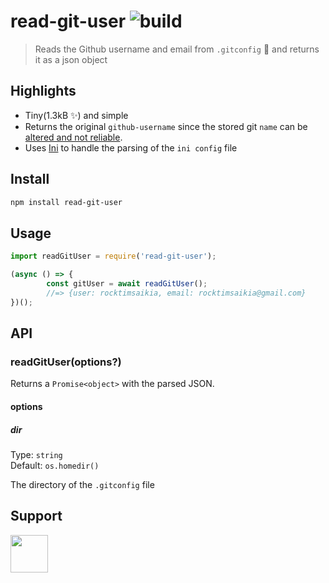 # read-git-user ![build](https://travis-ci.com/RocktimSaikia/read-git-user.svg?branch=master)

> Reads the Github username and email from `.gitconfig` :wrench: and returns it as a json object

## Highlights

- Tiny(1.3kB :sparkles:) and simple
- Returns the original `github-username` since the stored git `name` can be [altered and not reliable](https://stackoverflow.com/a/28142874/9360234). 
- Uses [Ini](https://github.com/npm/ini) to handle the parsing of the `ini config` file

## Install
```bash
npm install read-git-user
```

## Usage

```js
import readGitUser = require('read-git-user');

(async () => {
        const gitUser = await readGitUser();
        //=> {user: rocktimsaikia, email: rocktimsaikia@gmail.com}
})();
```

## API

### readGitUser(options?)

Returns a `Promise<object>` with the parsed JSON.

#### options

##### dir

Type: `string`<br>
Default: `os.homedir()`

The directory of the `.gitconfig` file

## Support

<a href="https://www.buymeacoffee.com/7BdaxfI"><img src="https://user-images.githubusercontent.com/33410545/95193575-a3b51b00-07f1-11eb-9bbb-90ea2e1018d7.png" height="60px"/></a>
